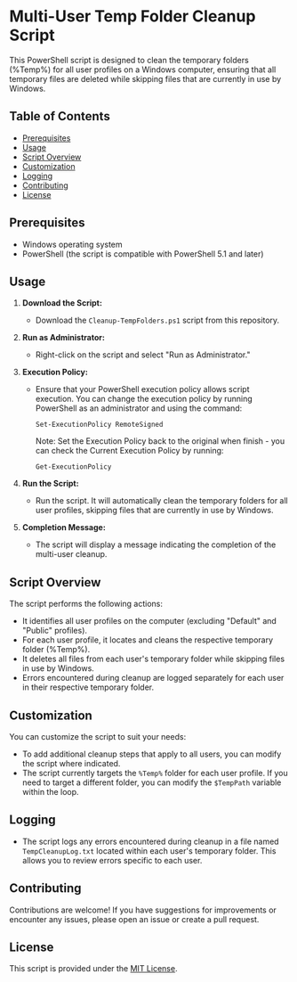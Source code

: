 # Multi-User Temp Folder Cleanup Script

This PowerShell script is designed to clean the temporary folders (%Temp%) for all user profiles on a Windows computer, ensuring that all temporary files are deleted while skipping files that are currently in use by Windows.

## Table of Contents

- [Prerequisites](#prerequisites)
- [Usage](#usage)
- [Script Overview](#script-overview)
- [Customization](#customization)
- [Logging](#logging)
- [Contributing](#contributing)
- [License](#license)

## Prerequisites

- Windows operating system
- PowerShell (the script is compatible with PowerShell 5.1 and later)

## Usage

1. **Download the Script:**
   - Download the `Cleanup-TempFolders.ps1` script from this repository.

2. **Run as Administrator:**
   - Right-click on the script and select "Run as Administrator."

3. **Execution Policy:**
   - Ensure that your PowerShell execution policy allows script execution. You can change the execution policy by running PowerShell as an administrator and using the command:
     ```
     Set-ExecutionPolicy RemoteSigned
     ```
     Note: Set the Execution Policy back to the original when finish - you can check the Current Execution Policy by 
running:
      ```
      Get-ExecutionPolicy
      ```
4. **Run the Script:**
   - Run the script. It will automatically clean the temporary folders for all user profiles, skipping files that are currently in use by Windows.

5. **Completion Message:**
   - The script will display a message indicating the completion of the multi-user cleanup.

## Script Overview

The script performs the following actions:

- It identifies all user profiles on the computer (excluding "Default" and "Public" profiles).
- For each user profile, it locates and cleans the respective temporary folder (%Temp%).
- It deletes all files from each user's temporary folder while skipping files in use by Windows.
- Errors encountered during cleanup are logged separately for each user in their respective temporary folder.

## Customization

You can customize the script to suit your needs:

- To add additional cleanup steps that apply to all users, you can modify the script where indicated.
- The script currently targets the `%Temp%` folder for each user profile. If you need to target a different folder, you can modify the `$TempPath` variable within the loop.

## Logging

- The script logs any errors encountered during cleanup in a file named `TempCleanupLog.txt` located within each user's temporary folder. This allows you to review errors specific to each user.

## Contributing

Contributions are welcome! If you have suggestions for improvements or encounter any issues, please open an issue or create a pull request.

## License

This script is provided under the [MIT License](LICENSE).
